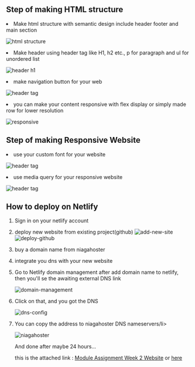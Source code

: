 ## Step of making HTML structure
<li>Make html structure with semantic design include header footer and main section</li>

![html structure](img/htmlstructure.png)

<li>Make header using header tag like H1, h2 etc., p for paragraph and ul for unordered list</li>

![header h1](img/h1pul.png)

<li>make navigation button for your web</li>

![header tag](img/headernav.png)

<li>you can make your content responsive with flex display or simply made row for lower resolution</li>

![responsive](img/rowcol.png)

## Step of making Responsive Website
<li>use your custom font for your website</li>

![header tag](img/headernav.png)

<li>use media query for your responsive website </li>

![header tag](img/mediaquery.png)
## How to deploy on Netlify
1. Sign in on your netlify account
2. deploy new website from existing project(github)
![add-new-site](img/add-new-site.png)
![deploy-github](img/deploy-github.png)
3. buy a domain name from niagahoster
4. integrate you dns with your new website
    <li>Go to Netlify domain management after add domain name to netlify, then you'll se the awaiting external DNS link</li>

    ![domain-management](img/domain-management.png)

    <li>Click on that, and you got the DNS</li>

    ![dns-config](img/dns-config.png)

    <li>You can copy the address to niagahoster DNS nameservers/li>

    ![niagahoster](img/niagahoster.png)

    And done after maybe 24 hours...

    this is the attached link : [Module Assignment Week 2 Website](https://fwzdev.netlify.app/) or [here](http://cyber2club.online/)  
